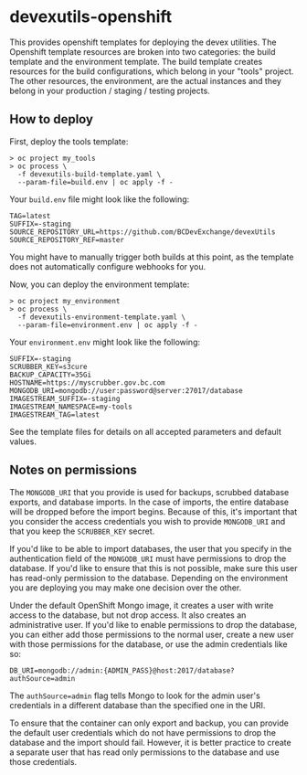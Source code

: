 # devexutils-openshift

This provides openshift templates for deploying the devex utilities. The 
Openshift template resources are broken into two categories: the build template 
and the environment template. The build template creates resources for the 
build configurations, which belong in your "tools" project. The other 
resources, the environment, are the actual instances and they belong in your 
production / staging / testing projects.

## How to deploy

First, deploy the tools template:

```
> oc project my_tools
> oc process \
  -f devexutils-build-template.yaml \
  --param-file=build.env | oc apply -f -
```

Your `build.env` file might look like the following:

```
TAG=latest
SUFFIX=-staging
SOURCE_REPOSITORY_URL=https://github.com/BCDevExchange/devexUtils
SOURCE_REPOSITORY_REF=master
```

You might have to manually trigger both builds at this point, as the template 
does not automatically configure webhooks for you. 

Now, you can deploy the environment template:

```
> oc project my_environment
> oc process \
  -f devexutils-environment-template.yaml \
  --param-file=environment.env | oc apply -f -
```

Your `environment.env` might look like the following:

```
SUFFIX=-staging
SCRUBBER_KEY=s3cure
BACKUP_CAPACITY=35Gi
HOSTNAME=https://myscrubber.gov.bc.com
MONGODB_URI=mongodb://user:password@server:27017/database
IMAGESTREAM_SUFFIX=-staging
IMAGESTREAM_NAMESPACE=my-tools
IMAGESTREAM_TAG=latest
```

See the template files for details on all accepted parameters and default 
values.

## Notes on permissions

The `MONGODB_URI` that you provide is used for backups, scrubbed database 
exports, and database imports. In the case of imports, the entire database will 
be dropped before the import begins. Because of this, it's important that you 
consider the access credentials you wish to provide `MONGODB_URI` and that you 
keep the `SCRUBBER_KEY` secret.

If you'd like to be able to import databases, the user that you specify in the
authentication field of the `MONGODB_URI` must have permissions to drop the 
database. If you'd like to ensure that this is not possible, make sure this 
user has read-only permission to the database. Depending on the environment you 
are deploying you may make one decision over the other.

Under the default OpenShift Mongo image, it creates a user with write access to 
the database, but not drop access. It also creates an administrative user. If 
you'd like to enable permissions to drop the database, you can either add those 
permissions to the normal user, create a new user with those permissions for 
the database, or use the admin credentials like so:

```
DB_URI=mongodb://admin:{ADMIN_PASS}@host:2017/database?authSource=admin
```

The `authSource=admin` flag tells Mongo to look for the admin user's 
credentials in a different database than the specified one in the URI.

To ensure that the container can only export and backup, you can provide the 
default user credentials which do not have permissions to drop the database and 
the import should fail. However, it is better practice to create a separate 
user that has read only permissions to the database and use those credentials.

